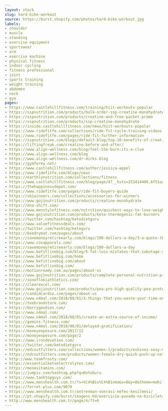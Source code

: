 ```yaml
---
layout: stock
slug: hard-bike-workout
source: https://burst.shopify.com/photos/hard-bike-workout.jpg
labels:
- shoulder
- muscle
- standing
- exercise equipment
- sportswear
- arm
- exercise machine
- physical fitness
- indoor cycling
- fitness professional
- joint
- sports training
- weight training
- abdomen
- neck
- gym
pages:
- https://www.castlehillfitness.com/training/hiit-workouts-popular
- https://sspnutrition.com/products/bulk-order-ssp-creatine-monohydrate-100-pharmaceutical-grade-12-canisters-600-servings
- https://sspnutrition.com/products/creatine-and-free-packet-promo
- https://sspnutrition.com/products/ssp-creatine-monohydrate
- https://inside.castlehillfitness.com/news/hiit-workouts-popular
- https://www.ridefitfe.com/collections/ride-fit-cycle-training-videos.html
- https://www.ridefitfe.com/pages/ride-fit-further-information
- https://sspnutrition.com/blogs/default-blog/top-10-benefits-of-creatine-monohydrate
- https://liftingfreak.com/creatine-before-and-after/
- https://www.align-wellness.com/blog/feel-the-burn-its-a-clue
- https://www.align-wellness.com/blog
- https://www.align-wellness.com/dr-dirks-blog
- https://gymformy.net/
- https://www.castlehillfitness.com/author/jessica-appel
- https://www.ridefitfe.com/blogs/news
- https://earthlynutrition.com/collections/fitness
- https://www.castlehillfitness.com/blog/page/4?__hstc=253414486.6f51aad28a6d480b0896ec071bae4c3d.1399680000030.1399680000031.1399680000032.1&__hssc=253414486.1.1399680000033&__hsfp=3077594379
- https://thehappinessdepot.com/
- https://www.ridefitfe.com/pages/ride-fit-buyers-guide
- https://sbiwinners.com/collections/accessories-for-winners
- https://www.gojinutrition.com/products/creatine-monohydrate
- https://dna-shift.com/
- https://www.menstylefitness.com/nutrition/quickest-ways-to-lose-weight-fast/
- https://www.gojinutrition.com/products/keto-thermogenic-fat-burners
- https://twitter.com/hashtag/ketodietguru
- https://www.valuefitnessdeals.com/
- https://twitter.com/hashtag/ketoguru
- https://beedrymat.com/pages/about
- https://savemoneyretireearly.com/blogs/100-dollars-a-day/3-a-quote-that-sum-up-life
- https://www.cosapparels.com/
- https://savemoneyretireearly.com/blogs/100-dollars-a-day
- https://www.befitlivebig.com/blog/5-fat-loss-mistakes-that-sabotage-your-efforts
- https://www.befitlivebig.com/home
- https://www.befitlivebig.com/about
- https://www.befitlivebig.com/
- https://motionready.com.au/pages/about-us
- https://www.gojinutrition.com/products/complete-personal-nutrition-program
- https://sonoflokiathletics.com/
- https://clearexcel.com/
- https://www.gojinutrition.com/products/pea-pro-high-quality-pea-protein-phytonutrients
- https://candidcardio.com/pages/about-us
- https://www.n4mal.com/2018/08/01/3-things-that-you-waste-your-time-on/
- https://teebrandstore.com/
- https://berrygoodies.com/
- https://www.n4mal.com/
- https://www.n4mal.com/2018/08/01/create-an-extra-source-of-income/
- https://gemini-fitness.com/
- https://www.n4mal.com/2018/08/01/delayed-gratification/
- https://moneyexposure.com/2017/12
- https://moneyexposure.com/page/2
- https://www.irondevotion.com/
- https://twitter.com/ketodietguru
- https://edcoutfitters.com/collections/women-1/products/eshines-sexy-mesh-push-up-sports-sexy-pants-womens-gym-sport-yoga-pants-black-mesh-workout-leggings-high-waist-training-pants
- https://edcoutfitters.com/products/women-female-dry-quick-push-up-natural-color-bh-sports-bra-tank-tops-yoga-shirt-with-padding-for-running-fitness-gym-bras
- http://www.teamfrosty.com/
- https://essentialketoelectrolytes.com/
- https://menevitamins.com/
- https://jumpic.com/hashtag.php?q=KetoGuru
- https://www.tanktopguys.com/
- https://www.menshealth.com.tr/?s=%C4%B1s%C4%B1nma&x=0&y=0&theme=mobile
- https://ferret-plus.com/9078
- https://www.menshealth.com.tr/antrenman-sonrasi-nefes-kesilmesi/
- https://pt.shopify.com/burst/imagens-hd/exercicio-puxado-na-bicicleta
- http://www.menshealth.com.tr/page/4/?t=6
---
```


